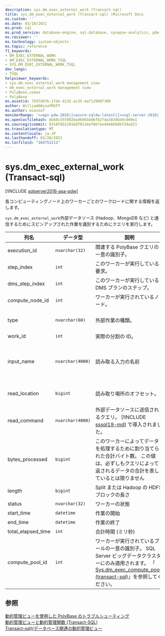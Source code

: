 ```yaml
---
description: sys.dm_exec_external_work (Transact-sql)
title: sys.dm_exec_external_work (Transact-sql) |Microsoft Docs
ms.custom: ''
ms.date: 03/10/2021
ms.prod: sql
ms.prod_service: database-engine, sql-database, synapse-analytics, pdw
ms.reviewer: ''
ms.technology: system-objects
ms.topic: reference
f1_keywords:
- DM_EXEC_EXTERNAL_WORK
- DM_EXEC_EXTERNAL_WORK_TSQL
- SYS.DM_EXEC_EXTERNAL_WORK_TSQL
dev_langs:
- TSQL
helpviewer_keywords:
- sys.dm_exec_external_work management view
- dm_exec_external_work management view
- PolyBase,views
- PolyBase
ms.assetid: 7597d97b-1fde-4135-ac35-4af12968f300
author: WilliamDAssafMSFT
ms.author: wiassaf
monikerRange: '>=aps-pdw-2016||=azure-sqldw-latest||>=sql-server-2016||>=sql-server-linux-2017||=azuresqldb-mi-current'
ms.openlocfilehash: 6b68c597892bad6965b86f62fda3834bb9c069e1
ms.sourcegitcommit: 0310fdb22916df013eef86fee44e660dbf39ad21
ms.translationtype: MT
ms.contentlocale: ja-JP
ms.lasthandoff: 03/20/2021
ms.locfileid: "104752212"
---
```

# <a name="sysdm_exec_external_work-transact-sql"></a>sys.dm_exec_external_work (Transact-sql)
[!INCLUDE [sqlserver2016-asa-pdw](../../includes/applies-to-version/sqlserver2016-asa-pdw.md)]

各コンピューティングノード上のワーカーごとのワークロードに関する情報を返します。  
  
`sys.dm_exec_external_work`外部データソース (Hadoop、MongoDB など) と通信するためにスピンアップされた作業を識別するためにクエリを実行します。  
  
|列名|データ型|説明|Range|  
|-----------------|---------------|-----------------|-----------|  
|execution_id|`nvarchar(32)`|関連する PolyBase クエリの一意の識別子。|[Transact-sql&#41;&#40;sys.dm_exec_requests](../../relational-databases/system-dynamic-management-views/sys-dm-exec-requests-transact-sql.md)の *request_ID* を参照してください。|  
|step_index|`int`|このワーカーが実行している要求。|[Transact-sql&#41;&#40;sys.dm_exec_requests](../../relational-databases/system-dynamic-management-views/sys-dm-exec-requests-transact-sql.md)の *step_index* を参照してください。|  
|dms_step_index|`int`|このワーカーが実行している DMS プランのステップ。|「 [Sys.dm_exec_dms_workers &#40;transact-sql&#41;](../../relational-databases/system-dynamic-management-views/sys-dm-exec-dms-workers-transact-sql.md)」を参照してください。|  
|compute_node_id|`int`|ワーカーが実行されているノード。|「 [Sys.dm_exec_compute_nodes &#40;transact-sql&#41;](../../relational-databases/system-dynamic-management-views/sys-dm-exec-compute-nodes-transact-sql.md)」を参照してください。|  
|type|`nvarchar(60)`|外部作業の種類。|' ファイル分割 ' (Hadoop および Azure storage 用)<br/><br/>' ODBC データの分割 ' (他の外部データソース用) |  
|work_id|`int`|実際の分割の ID。|0以上。|  
|input_name|`nvarchar(4000)`|読み取る入力の名前|Hadoop または Azure storage を使用する場合のファイル名 (パスを含む)。 その他の外部データソースの場合、外部データソースの場所と外部テーブルの場所が連結されます。 `scheme://DataSourceHostname[:port]/[DatabaseName.][SchemaName.]TableName`|  
|read_location|`bigint`|読み取り場所のオフセット。| `0` ファイルのバイト数から1を引いた値までです。<br/><br/>`NULL` 非 Hadoop または非 Azure ストレージの場合。 |  
|read_command|`nvarchar(4000)`|外部データソースに送信されるクエリ。 [!INCLUDE [sssql19-md](../../includes/sssql19-md.md)] で導入されました。|クエリを表すテキスト。 Hadoop と Azure storage はを返し `NULL` ます。|
|bytes_processed|`bigint`|このワーカーによってデータを処理するために割り当てられた合計バイト数。 この値は、必ずしもクエリによって返されるデータの合計を表しているとは限りません |0以上。|  
|length|`bigint`|Split または Hadoop の HDFS ブロックの長さ|ユーザー定義可能。 既定値は64M です。|  
|status|`nvarchar(32)`|ワーカーの状態|保留中、処理中、完了、失敗、中止|  
|start_time|`datetime`|作業の開始||  
|end_time|`datetime`|作業の終了||  
|total_elapsed_time|`int`|合計時間 (ミリ秒)||
|compute_pool_id|`int`|ワーカーが実行されているプールの一意の識別子。 SQL Server ビッグデータクラスターにのみ適用されます。 「 [Sys.dm_exec_compute_pools (transact-sql)](sys-dm-exec-compute-pools.md)」を参照してください。|`0`Windows および Linux では、はを返し [!INCLUDE [ssnoversion-md](../../includes/ssnoversion-md.md)] ます。|

## <a name="see-also"></a>参照  
 [動的管理ビューを使用した PolyBase のトラブルシューティング](/previous-versions/sql/sql-server-2016/mt146389(v=sql.130))   
 [動的管理ビューと動的管理関数 &#40;Transact-SQL&#41;](~/relational-databases/system-dynamic-management-views/system-dynamic-management-views.md)   
 [Transact-sql&#41;&#40;データベース関連の動的管理ビュー ](../../relational-databases/system-dynamic-management-views/database-related-dynamic-management-views-transact-sql.md)  
  
